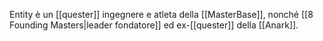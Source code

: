 Entity è un [[quester]] ingegnere e atleta della [[MasterBase]], nonché [[8 Founding Masters|leader fondatore]] ed ex-[[quester]] della [[Anark]].